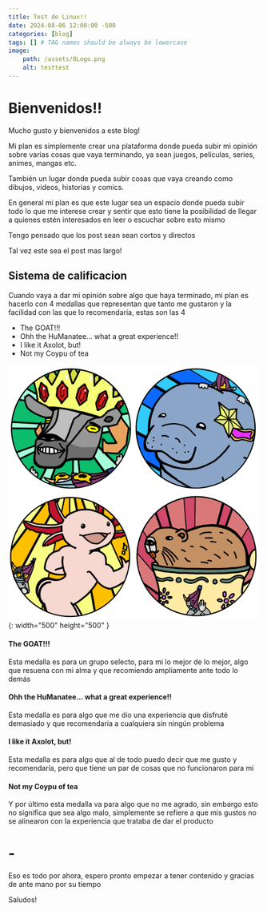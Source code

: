 ```yaml
---
title: Test de Linux!!
date: 2024-08-06 12:00:00 -500
categories: [blog]
tags: [] # TAG names should be always be lowercase
image: 
    path: /assets/0Logo.png
    alt: testtest
---
```


# Bienvenidos!!
Mucho gusto y bienvenidos a este blog!

Mi plan es simplemente crear una plataforma donde pueda subir mi opinión sobre varias cosas que vaya terminando, ya sean juegos, películas, series, animes, mangas etc.

También un lugar donde pueda subir cosas que vaya creando como dibujos, videos, historias y comics.

En general mi plan es que este lugar sea un espacio donde pueda subir todo lo que me interese crear y sentir que esto tiene la posibilidad de llegar a quienes estén interesados en leer o escuchar sobre esto mismo

Tengo pensado que los post sean sean cortos y directos

Tal vez este sea el post mas largo!


## Sistema de calificacion 
Cuando vaya a dar mi opinión sobre algo que haya terminado, mi plan es hacerlo con 4 medallas que representan que tanto me gustaron y la facilidad con las que lo recomendaría, estas son las 4

* The GOAT!!!
* Ohh the HuManatee... what a great experience!!
* I like it Axolot, but! 
* Not my Coypu of tea

![Desktop View](/assets/0.png){: width="500" height="500" }


#### The GOAT!!!
Esta medalla es para un grupo selecto, para mi lo mejor de lo mejor, algo que resuena con mi alma y que recomiendo ampliamente ante todo lo demás

#### Ohh the HuManatee... what a great experience!!
Esta medalla es para algo que me dio una experiencia que disfruté demasiado y que recomendaría a cualquiera sin ningún problema   

#### I like it Axolot, but!
Esta medalla es para algo que al de todo puedo decir que me gusto y recomendaría, pero que tiene un par de cosas que no funcionaron para mi 

#### Not my Coypu of tea
Y por último esta medalla va para algo que no me agrado, sin embargo esto no significa que sea algo malo, simplemente se refiere a que mis gustos no se alinearon con la experiencia que trataba de dar el producto 




# -
Eso es todo por ahora, espero pronto empezar a tener contenido y gracias de ante mano por su tiempo

Saludos!